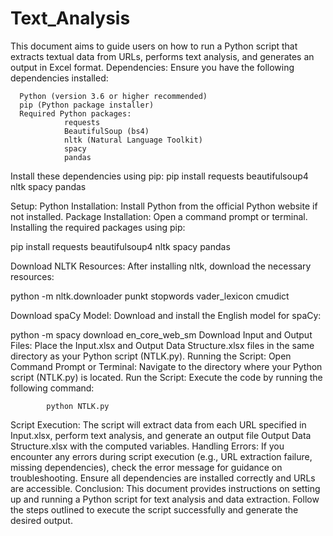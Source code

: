 # Text_Analysis
This document aims to guide users on how to run a Python script that extracts textual data from URLs, performs text analysis, and generates an output in Excel format.
Dependencies: 
Ensure you have the following dependencies installed:

      Python (version 3.6 or higher recommended)
      pip (Python package installer)
      Required Python packages:
                requests
                BeautifulSoup (bs4)
                nltk (Natural Language Toolkit)
                spacy
                pandas

Install these dependencies using pip:
  pip install requests beautifulsoup4 nltk spacy pandas

Setup:
Python Installation:
Install Python from the official Python website if not installed.
Package Installation:
Open a command prompt or terminal.
Installing the required packages using pip:

pip install requests beautifulsoup4 nltk spacy pandas

Download NLTK Resources:
After installing nltk, download the necessary resources:

python -m nltk.downloader punkt stopwords vader_lexicon cmudict




Download spaCy Model:
Download and install the English model for spaCy:

python -m spacy download en_core_web_sm
Download Input and Output Files:
Place the Input.xlsx and Output Data Structure.xlsx files in the same directory as your Python script (NTLK.py).
Running the Script:
Open Command Prompt or Terminal:
Navigate to the directory where your Python script (NTLK.py) is located.
Run the Script:
Execute the code by running the following command:

			python NTLK.py
Script Execution:
The script will extract data from each URL specified in Input.xlsx, perform text analysis, and generate an output file Output Data Structure.xlsx with the computed variables.
Handling Errors:
If you encounter any errors during script execution (e.g., URL extraction failure, missing dependencies), check the error message for guidance on troubleshooting. Ensure all dependencies are installed correctly and URLs are accessible.
Conclusion: This document provides instructions on setting up and running a Python script for text analysis and data extraction. Follow the steps outlined to execute the script successfully and generate the desired output.
